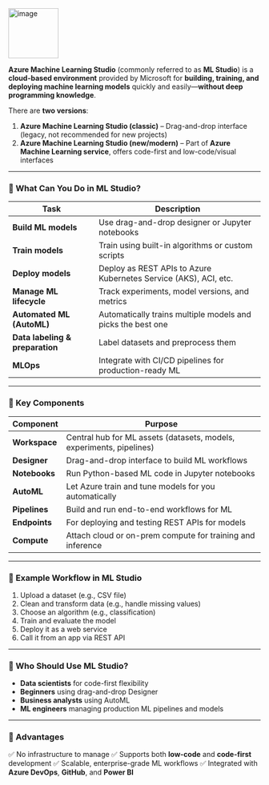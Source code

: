 <img width="100" height="100" alt="image" src="https://github.com/user-attachments/assets/b80f8e5e-7e43-40ec-a0f8-93774098e8b9" />

**Azure Machine Learning Studio** (commonly referred to as **ML Studio**) is a **cloud-based environment** provided by Microsoft for **building, training, and deploying machine learning models** quickly and easily—**without deep programming knowledge**.

There are **two versions**:

1. **Azure Machine Learning Studio (classic)** – Drag-and-drop interface (legacy, not recommended for new projects)
2. **Azure Machine Learning Studio (new/modern)** – Part of **Azure Machine Learning service**, offers code-first and low-code/visual interfaces

---

### 🔹 What Can You Do in ML Studio?

| Task                            | Description                                                      |
| ------------------------------- | ---------------------------------------------------------------- |
| **Build ML models**             | Use drag-and-drop designer or Jupyter notebooks                  |
| **Train models**                | Train using built-in algorithms or custom scripts                |
| **Deploy models**               | Deploy as REST APIs to Azure Kubernetes Service (AKS), ACI, etc. |
| **Manage ML lifecycle**         | Track experiments, model versions, and metrics                   |
| **Automated ML (AutoML)**       | Automatically trains multiple models and picks the best one      |
| **Data labeling & preparation** | Label datasets and preprocess them                               |
| **MLOps**                       | Integrate with CI/CD pipelines for production-ready ML           |

---

### 🔹 Key Components

| Component     | Purpose                                                              |
| ------------- | -------------------------------------------------------------------- |
| **Workspace** | Central hub for ML assets (datasets, models, experiments, pipelines) |
| **Designer**  | Drag-and-drop interface to build ML workflows                        |
| **Notebooks** | Run Python-based ML code in Jupyter notebooks                        |
| **AutoML**    | Let Azure train and tune models for you automatically                |
| **Pipelines** | Build and run end-to-end workflows for ML                            |
| **Endpoints** | For deploying and testing REST APIs for models                       |
| **Compute**   | Attach cloud or on-prem compute for training and inference           |

---

### 🔹 Example Workflow in ML Studio

1. Upload a dataset (e.g., CSV file)
2. Clean and transform data (e.g., handle missing values)
3. Choose an algorithm (e.g., classification)
4. Train and evaluate the model
5. Deploy it as a web service
6. Call it from an app via REST API

---

### 🔹 Who Should Use ML Studio?

* **Data scientists** for code-first flexibility
* **Beginners** using drag-and-drop Designer
* **Business analysts** using AutoML
* **ML engineers** managing production ML pipelines and models

---

### 🔹 Advantages

✅ No infrastructure to manage
✅ Supports both **low-code** and **code-first** development
✅ Scalable, enterprise-grade ML workflows
✅ Integrated with **Azure DevOps**, **GitHub**, and **Power BI**

